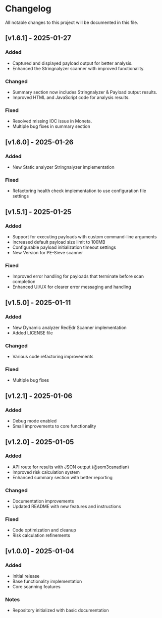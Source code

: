 # Changelog

All notable changes to this project will be documented in this file.

## [v1.6.1] - 2025-01-27
### Added
- Captured and displayed payload output for better analysis.
- Enhanced the Stringnalyzer scanner with improved functionality.

### Changed
- Summary section now includes Stringnalyzer & Payload output results.
- Improved HTML and JavaScript code for analysis results. 

### Fixed
- Resolved missing IOC issue in Moneta.
- Multiple bug fixes in summary section

## [v1.6.0] - 2025-01-26
### Added
- New Static analyzer Stringnalyzer implementation

### Fixed
- Refactoring health check implementation to use configuration file settings


## [v1.5.1] - 2025-01-25
### Added
- Support for executing payloads with custom command-line arguments
- Increased default payload size limit to 100MB
- Configurable payload initialization timeout settings
- New Version for PE-Sieve scanner

### Fixed
- Improved error handling for payloads that terminate before scan completion
- Enhanced UI/UX for clearer error messaging and handling


## [v1.5.0] - 2025-01-11
### Added
- New Dynamic analyzer RedEdr Scanner implementation
- Added LICENSE file

### Changed
- Various code refactoring improvements

### Fixed
- Multiple bug fixes


## [v1.2.1] - 2025-01-06
### Added
- Debug mode enabled
- Small improvements to core functionality


## [v1.2.0] - 2025-01-05
### Added
- API route for results with JSON output (@som3canadian)
- Improved risk calculation system
- Enhanced summary section with better reporting

### Changed
- Documentation improvements
- Updated README with new features and instructions

### Fixed
- Code optimization and cleanup
- Risk calculation refinements


## [v1.0.0] - 2025-01-04
### Added
- Initial release
- Base functionality implementation
- Core scanning features

### Notes
- Repository initialized with basic documentation

